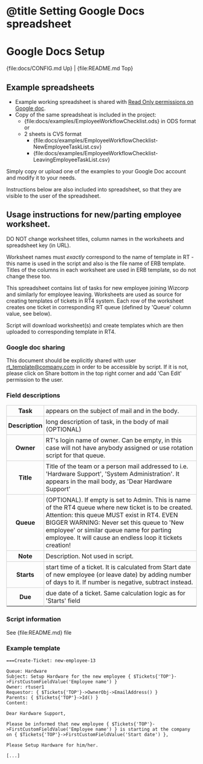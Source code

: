 # @title Setting Google Docs spreadsheet

Google Docs Setup
======================

{file:docs/CONFIG.md Up} | {file:README.md Top}


Example spreadsheets
----------------------

- Example working spreadsheet is shared with [Read Only permissions on Google doc](https://docs.google.com/spreadsheet/ccc?key=0Ap32LA9s6OPXdFZVVldyS0Y4QnpMUzhjRXB3UmtLZFE&usp=sharing). 
- Copy of the same spreadsheat is included in the project:
  - {file:docs/examples/EmployeeWorkflowChecklist.ods} in ODS format or
  - 2 sheets is CVS format
      - {file:docs/examples/EmployeeWorkflowChecklist-NewEmployeeTaskList.csv} 
      - {file:docs/examples/EmployeeWorkflowChecklist-LeavingEmployeeTaskList.csv} 

Simply copy or upload one of the examples to your Google Doc account and modify it to your needs.


Instructions below are also included into spreadsheet, so that they are visible to the user of the spreadsheet.

Usage instructions for new/parting employee worksheet. 
--------------------------------------------



DO NOT change worksheet titles, column names in the worksheets and spreadsheet key (in URL).

Worksheet names must *exactly* correspond to the name of template in RT - this name is used in the script and also is the file name of ERB template.
Titles of the columns in each worksheet are  used in ERB template, so do not change these too.


This spreadsheet contains list of tasks for new employee joining Wizcorp and similarly for employee leaving. 
Worksheets are used as source for creating templates of tickets in RT4 system. Each row of the worksheet creates one ticket in corresponding RT queue (defined by 'Queue' column value, see below).

Script will download worksheet(s) and create templates which are then uploaded to corresponding template in RT4. 


### Google doc sharing


This document should be explicitly shared with user rt_template@company.com in order to be accessible by script. If it is not, please click on Share bottom in the top right corner and add 'Can Edit' permission to the user.


### Field descriptions

<style type="text/css">
table, td,th { border-color: #CCC; border-style: solid; }
table { border-width: 0 0 1px 1px; border-spacing: 0; border-collapse: collapse; }
td, th { margin: 0; padding: 4px; border-width: 1px 1px 0 0; }
</style>

<table>
<tr><th> Task <td> appears on the subject of mail and in the body.
<tr><th> Description <td> long description of task, in the body of mail (OPTIONAL)
<tr><th> Owner   <td> RT's login name of owner. Can be empty, in this case will not have anybody assigned or use rotation script for that queue.
<tr><th> Title   <td> Title of the team or a person mail addressed to i.e. 'Hardware Support', 'System Administration'. It appears in the mail body, as 'Dear Hardware Support'
<tr><th> Queue <td> (OPTIONAL). If empty is set to Admin. This is name of the RT4 queue where new ticket is to be created. 
  Attention: this queue MUST exist in RT4. 
  EVEN BIGGER WARNING: Never set this queue to 'New employee' or similar queue name for parting employee. It will cause an endless loop it tickets creation!
<tr><th> Note <td> Description. Not used in script.
<tr><th> Starts<td>start time of a ticket. It is calculated from Start date of new employee (or leave date) by adding number of days to it. If number is negative, subtract instead.
<tr><th> Due<td>due date of a ticket. Same calculation logic as for 'Starts' field
</table>

### Script information


See {file:README.md} file



### Example template


```
===Create-Ticket: new-employee-13

Queue: Hardware
Subject: Setup Hardware for the new employee { $Tickets{'TOP'}->FirstCustomFieldValue('Employee name') }
Owner: rtuser1
Requestor: { $Tickets{'TOP'}->OwnerObj->EmailAddress() }
Parents: { $Tickets{'TOP'}->Id() }
Content:

Dear Hardware Support,

Please be informed that new employee { $Tickets{'TOP'}->FirstCustomFieldValue('Employee name') } is starting at the company on { $Tickets{'TOP'}->FirstCustomFieldValue('Start date') },

Please Setup Hardware for him/her.

[...]

```
